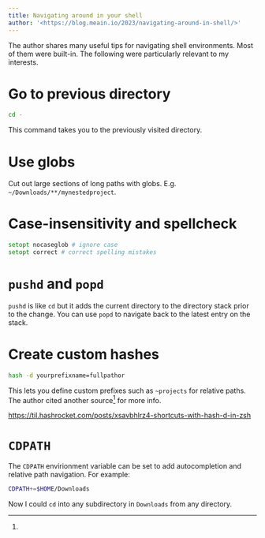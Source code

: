 ```yaml
---
title: Navigating around in your shell
author: '<https://blog.meain.io/2023/navigating-around-in-shell/>'
---
```


The author shares many useful tips for navigating shell environments.
Most of them were built-in. The following were particularly relevant to
my interests.

# Go to previous directory

```zsh
cd -
```

This command takes you to the previously visited directory.

# Use globs

Cut out large sections of long paths with globs. E.g.
`~/Downloads/**/mynestedproject`.

# Case-insensitivity and spellcheck

```zsh
setopt nocaseglob # ignore case
setopt correct # correct spelling mistakes
```

# `pushd` and `popd`

`pushd` is like `cd` but it adds the current directory to the directory
stack prior to the change. You can use `popd` to navigate back to the
latest entry on the stack.

# Create custom hashes

```zsh
hash -d yourprefixname=fullpathor
```

This lets you define custom prefixes such as `~projects` for relative
paths. The author cited another source[^1] for more info.

[^1]:
  <https://til.hashrocket.com/posts/xsavbhlrz4-shortcuts-with-hash-d-in-zsh>

# `CDPATH`

The `CDPATH` envirionment variable can be set to add autocompletion and
relative path navigation. For example:

```zsh
CDPATH+=$HOME/Downloads
```

Now I could `cd` into any subdirectory in `Downloads` from any
directory.
